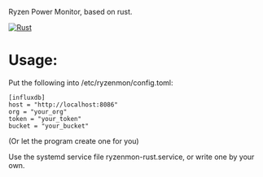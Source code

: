 Ryzen Power Monitor, based on rust.

[![Rust](https://github.com/ItsLucas/ryzenmon-rust/actions/workflows/rust.yml/badge.svg)](https://github.com/ItsLucas/ryzenmon-rust/actions/workflows/rust.yml)

# Usage:
Put the following into /etc/ryzenmon/config.toml: 
```
[influxdb]
host = "http://localhost:8086"
org = "your_org"
token = "your_token"
bucket = "your_bucket"
```
(Or let the program create one for you)

Use the systemd service file ryzenmon-rust.service, or write one by your own.
